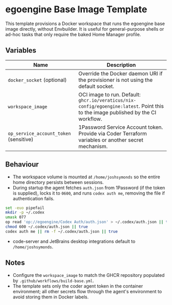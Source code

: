 # egoengine Base Image Template

This template provisions a Docker workspace that runs the egoengine base image directly, without Envbuilder. It is useful for general-purpose shells or ad-hoc tasks that only require the baked Home Manager profile.

## Variables

| Name | Description |
| --- | --- |
| `docker_socket` (optional) | Override the Docker daemon URI if the provisioner is not using the default socket. |
| `workspace_image` | OCI image to run. Default: `ghcr.io/veraticus/nix-config/egoengine:latest`. Point this to the image published by the CI workflow. |
| `op_service_account_token` (sensitive) | 1Password Service Account token. Provide via Coder Terraform variables or another secret mechanism. |

## Behaviour

- The workspace volume is mounted at `/home/joshsymonds` so the entire home directory persists between sessions.
- During startup the agent fetches `auth.json` from 1Password (if the token is supplied), locks it to `0600`, and runs `codex auth me`, removing the file if authentication fails.

```sh
set -euo pipefail
mkdir -p ~/.codex
umask 077
op read 'op://egoengine/Codex Auth/auth.json' > ~/.codex/auth.json || true
chmod 600 ~/.codex/auth.json || true
codex auth me || rm -f ~/.codex/auth.json || true
```

- code-server and JetBrains desktop integrations default to `/home/joshsymonds`.

## Notes

- Configure the `workspace_image` to match the GHCR repository populated by `.github/workflows/build-base.yml`.
- The template sets only the coder agent token in the container environment; all other secrets flow through the agent's environment to avoid storing them in Docker labels.
